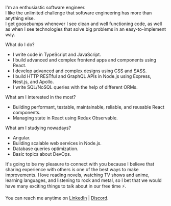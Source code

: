 I'm an enthusiastic software engineer. <br />
I like the unlimited challenge that software engineering has more than anything else. <br />
I get goosebumps whenever I see clean and well functioning code, as well as when I see technologies that solve big problems in an easy-to-implement way. <br />

What do I do?
* I write code in TypeScript and JavaScript.
* I build advanced and complex frontend apps and components using React.
* I develop advanced and complex designs using CSS and SASS.
* I build HTTP RESTful and GraphQL APIs in Node.js using Express, Nest.js, and Apollo.
* I write SQL/NoSQL queries with the help of different ORMs. <br />

What am I interested in the most?
* Building performant, testable, maintainable, reliable, and reusable React components.
* Managing state in React using Redux Observable. <br />

What am I studying nowadays?
* Angular.
* Building scalable web services in Node.js.
* Database queries optimization.
* Basic topics about DevOps.

It's going to be my pleasure to connect with you because I believe that sharing experience with others is one of the best ways to make improvements. I love reading novels, watching TV shows and anime, learning languages, and listening to rock and metal, so I bet that we would have many exciting things to talk about in our free time ⚡️.

You can reach me anytime on [LinkedIn](https://www.linkedin.com/in/mohammad-saadeh-993993a8/) | [Discord](https://www.discordapp.com/users/mohdasaadeh).

<!---
mohdasaadeh/mohdasaadeh is a ✨ special ✨ repository because its `README.md` (this file) appears on your GitHub profile.
You can click the Preview link to take a look at your changes.
--->
